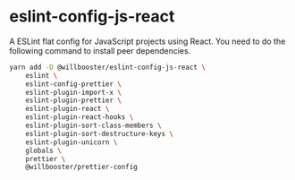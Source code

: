 # eslint-config-js-react

A ESLint flat config for JavaScript projects using React.
You need to do the following command to install peer dependencies.

```sh
yarn add -D @willbooster/eslint-config-js-react \
    eslint \
    eslint-config-prettier \
    eslint-plugin-import-x \
    eslint-plugin-prettier \
    eslint-plugin-react \
    eslint-plugin-react-hooks \
    eslint-plugin-sort-class-members \
    eslint-plugin-sort-destructure-keys \
    eslint-plugin-unicorn \
    globals \
    prettier \
    @willbooster/prettier-config
```
